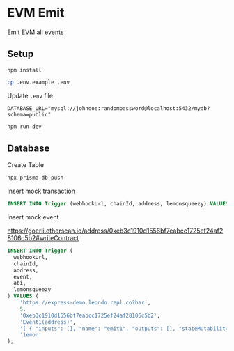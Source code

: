 # EVM Emit

Emit EVM all events

## Setup

`npm install`

```bash
cp .env.example .env
```

Update `.env` file

```
DATABASE_URL="mysql://johndoe:randompassword@localhost:5432/mydb?schema=public"
```

```bash
npm run dev
```

## Database

Create Table

```bash
npx prisma db push
```

Insert mock transaction

```sql
INSERT INTO Trigger (webhookUrl, chainId, address, lemonsqueezy) VALUES ('https://express-demo.leondo.repl.co?foo', 5, '0xdd4c825203f97984e7867f11eecc813a036089d1', '1emon');
```

Insert mock event

https://goerli.etherscan.io/address/0xeb3c1910d1556bf7eabcc1725ef24af28106c5b2#writeContract

```sql
INSERT INTO Trigger (
  webhookUrl,
  chainId,
  address,
  event,
  abi,
  lemonsqueezy
) VALUES (
    'https://express-demo.leondo.repl.co?bar',
    5,
    '0xeb3c1910d1556bf7eabcc1725ef24af28106c5b2',
    'Event1(address)',
    '[ { "inputs": [], "name": "emit1", "outputs": [], "stateMutability": "nonpayable", "type": "function" }, { "inputs": [], "name": "emit2", "outputs": [], "stateMutability": "nonpayable", "type": "function" }, { "inputs": [], "name": "emit3", "outputs": [], "stateMutability": "nonpayable", "type": "function" }, { "inputs": [], "name": "emit4", "outputs": [], "stateMutability": "nonpayable", "type": "function" }, { "anonymous": false, "inputs": [ { "indexed": false, "internalType": "address", "name": "_addressA", "type": "address" } ], "name": "Event1", "type": "event" }, { "anonymous": false, "inputs": [ { "indexed": true, "internalType": "address", "name": "_addressB", "type": "address" } ], "name": "Event2", "type": "event" }, { "anonymous": false, "inputs": [ { "indexed": false, "internalType": "address", "name": "_addressA", "type": "address" }, { "indexed": true, "internalType": "address", "name": "_addressB", "type": "address" } ], "name": "Event3", "type": "event" } ]',
    '1emon'
);
```
